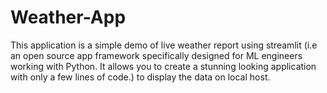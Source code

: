 # Weather-App
This application is a simple demo of live weather report using streamlit (i.e an open source app framework specifically designed for ML engineers working with Python. It allows you to create a stunning looking application with only a few lines of code.) to display the data on local host.
